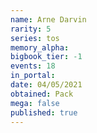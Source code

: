 ```yaml
---
name: Arne Darvin
rarity: 5
series: tos
memory_alpha:
bigbook_tier: -1
events: 18
in_portal:
date: 04/05/2021
obtained: Pack
mega: false
published: true
---
```



